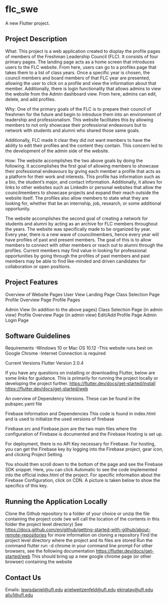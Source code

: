 # flc_swe

A new Flutter project.

## Project Description

What: This project is a web application created to display the profile pages of members of the Freshman Leadership Council (FLC). It consists of four primary pages. The landing page acts as a home screen that introduces users to the FLC website. From here, users can go to a profiles page that takes them to a list of class years. Once a specific year is chosen, the council members and board members of that FLC year are presented, allowing the user to click on a profile and view the information about that member. Additionally, there is login functionality that allows admins to view the website from the Admin dashboard view. From here, admins can edit, delete, and add profiles. 

Why: One of the primary goals of the FLC is to prepare their council of freshmen for the future and begin to introduce them into an environment of leadership and professionalism. This website facilitates this by allowing members to not only showcase their professional endeavours but to network with students and alumni who shared those same goals. 

Additionally, FLC made it clear they did not want members to have the ability to edit their profiles and the content they contain. This concern led to the development of the admin side of the website. 

How: The website accomplishes the two above goals by doing the following. It accomplishes the first goal of allowing members to showcase their professional endeavours by giving each member a profile that acts as a platform for their work and interests. This profile has information such as a bio, the student’s major, and contact information. Additionally, it allows for links to other websites such as LinkedIn or personal websites that allow the councilmembers to showcase projects and expand their reach outside the website itself. The profiles also allow members to state what they are looking for, whether that be an internship, job, research, or some additional opportunity. 

The website accomplishes the second goal of creating a network for students and alumni by acting as an archive for FLC members throughout the years. The website was specifically made to be organized by year. Every year, there is a new wave of councilmembers, hence every year will have profiles of past and present members. The goal of this is to allow members to connect with other members or reach out to alumni through the profiles. Current members may find value in looking for professional opportunities by going through the profiles of past members and past members may be able to find like-minded and driven candidates for collaboration or open positions. 

## Project Features
Overview of Website Pages
User View
Landing Page
Class Selection Page
Profile Overview Page
Profile Pages

Admin View (In addition to the above pages)
Class Selection Page (in admin view)
Profile Overview Page (in admin view)
Edit/Add Profile Page
Admin Login Page

## Software Guidelines
Requirements
-Windows 10 or Mac OS 10.12
-This website runs best on Google Chrome
-Internet Connection is required

Current Versions
Flutter Version 2.0.4

If you have any questions on installing or downloading Flutter, below are some links for guidance. This is primarily for running the project locally or developing the project further. 
https://flutter.dev/docs/get-started/install 
https://flutter.dev/docs/get-started/web 

An overview of Dependency Versions. These can be found in the pubspec.yaml file

Firebase Information and Dependencies
This code is found in index.html and is used to initialize the used versions of firebase

Firebase.src and Firebase.json are the two main files where the configuration of Firebase is documented and the Firebase Hosting is set up.

For deployment, there is no API Key necessary for Firebase. For hosting, you can get the Firebase key by logging into the Firebase project, gear icon, and clicking Project Setting. 

You should then scroll down to the bottom of the page and see the Firebase SDK snippet. Here, you can click Automatic to see the code implemented into the official index.html of the project. For specific information about the Firebase Configuration, click on CDN. A picture is taken below to show the specifics of this key. 

## Running the Application Locally
Clone the Github repository to a folder of your choice or unzip the file containing the project code (we will call the location of the  contents in this folder the project level directory)
See https://docs.github.com/en/github/getting-started-with-github/about-remote-repositories for more information on cloning a repository
Find the project level directory where the project and its files are stored
Run the command flutter run -d chrome in your command line prompt
For other browsers, see the following documentation 
https://flutter.dev/docs/get-started/web 
This should bring up a new google chrome page (or other browser) containing the website

## Contact Us
Emails:
lewisdaniel@ufl.edu
arielweitzenfeld@ufl.edu
ekinatay@ufl.edu
aliu1@ufl.edu
